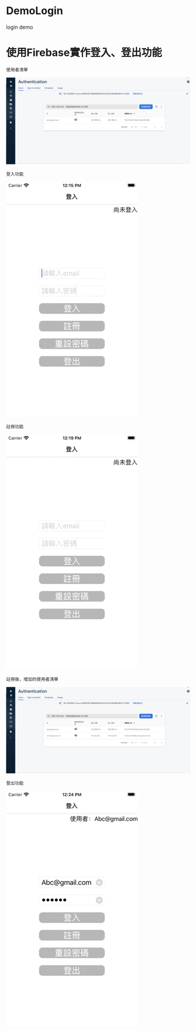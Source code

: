 # DemoLogin
login demo

使用Firebase實作登入、登出功能
====
    使用者清單
    
![image](https://github.com/zolachiu/zolachiudb/blob/master/1.png)


    登入功能
  
  
 ![image](https://github.com/zolachiu/zolachiudb/blob/master/singin.gif)
 
 
    註冊功能
    
    
 ![image](https://github.com/zolachiu/zolachiudb/blob/master/signup.gif)
 
 
    註冊後，增加的使用者清單
 ![image](https://github.com/zolachiu/zolachiudb/blob/master/2.png)
 
    登出功能
    
  ![image](https://github.com/zolachiu/zolachiudb/blob/master/signout.gif) 
